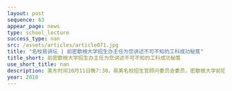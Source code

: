 ```yaml
---
layout: post
sequence: 63
appear_page: news  
type: school_lecture
success_type: nan
src: /assets/articles/article071.jpg
title: "名校易讲坛 | 前密歇根大学招生办主任为您讲述不可不知的工科成功秘笈"
title_short: 前密歇根大学招生办主任为您讲述不可不知的工科成功秘笈
use_short_title: nan
description: 美东时间10月11日晚7:30，易美名校招生官顾问委员会委员，密歇根大学前招生办主任、MBA项目负责人，吉尔先生亲临易美名校易讲坛！从密歇根大学工科专业招生角度出发，深度剖析工科学生最想知道的录取细节，帮助易美学子明确申请方向，指明职业路径的正确规划方式。
year: 2018
---
```


